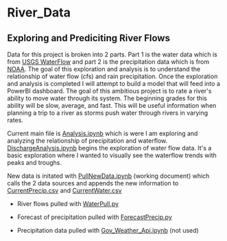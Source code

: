# River_Data
## Exploring and Prediciting River Flows

Data for this project is broken into 2 parts. Part 1 is the water data which is from [USGS WaterFlow](https://waterservices.usgs.gov/) and part 2 is the precipitation data which is from [NOAA](https://www.weather.gov/). The goal of this exploration and analysis is to understand the relationship of water flow (cfs) and rain precipitation. Once the exploration and analysis is completed I will attempt to build a model that will feed into a PowerBI dashboard. The goal of this ambitious project is to rate a river's ability to move water through its system. The beginning grades for this ability will be slow, average, and fast. This will be useful information when planning a trip to a river as storms push water through rivers in varying rates. 



Current main file is [Analysis.ipynb](https://github.com/Pippeys/River_Data/blob/main/Analysis.ipynb) which is were I am exploring and analyzing the relationship of precipitation and waterflow. [DischargeAnalysis.ipynb](https://github.com/Pippeys/River_Data/blob/main/DischargeAnalysis.ipynb) begins the exploration of water flow data. It's a basic exploration where I wanted to visually see the waterflow trends with peaks and troughs.



New data is initated with [PullNewData.ipynb](https://github.com/Pippeys/River_Data/blob/main/PullNewData.ipynb) (working document) which calls the 2 data sources and appends the new information to [CurrentPrecip.csv](https://github.com/Pippeys/River_Data/blob/main/CurrentPrecip.csv) and [CurrentWater.csv](https://github.com/Pippeys/River_Data/blob/main/CurrentWater.csv)

- River flows pulled with [WaterPull.py](https://github.com/Pippeys/River_Data/blob/main/PrecipPull.py)

- Forecast of precipitation pulled with [ForecastPrecip.py](https://github.com/Pippeys/River_Data/blob/main/ForecastPrecip.py)

- Precipitation data pulled with [Gov_Weather_Api.ipynb](https://github.com/Pippeys/River_Data/blob/main/Gov_Weather_Api.ipynb) (not used)


